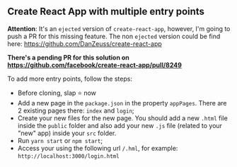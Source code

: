 ## Create React App with multiple entry points

**Attention**: It's an `ejected` version of `create-react-app`, however, I'm going to push a PR for this missing feature. The non `ejected` version could be find here: https://github.com/DanZeuss/create-react-app

**There's a pending PR for this solution on https://github.com/facebook/create-react-app/pull/8249**

To add more entry points, follow the steps:
- Before cloning, slap ⭐️ now
- Add a new page in the `package.json` in the property `appPages`. There are 2 existing pages there: `index` and `login`;
- Create your new files for the new page. You should add a new `.html` file inside the `public` folder and also add your new `.js` file (related to your "new" app) inside your `src` folder.
- Run `yarn start` or `npm start`;
- Access your using the following url `/.hml`, for example: `http://localhost:3000/login.html`

